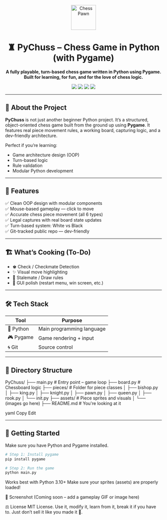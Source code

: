 <p align="center">
  <img src="https://upload.wikimedia.org/wikipedia/commons/4/45/Chess_plt45.svg" width="80" alt="Chess Pawn"/>
</p>

<h1 align="center">♜ PyChuss – Chess Game in Python (with Pygame)</h1>

<p align="center">
  <b>A fully playable, turn-based chess game written in Python using Pygame.<br>
  Built for learning, for fun, and for the love of chess logic.</b>
</p>

<p align="center">
  <img src="https://img.shields.io/badge/Python-3.10%2B-blue?logo=python" />
  <img src="https://img.shields.io/badge/Pygame-2.x-green?logo=pygame" />
  <img src="https://img.shields.io/badge/License-MIT-yellow.svg" />
  <img src="https://img.shields.io/badge/Status-In%20Progress-orange" />
</p>

---

## 🧠 About the Project

**PyChuss** is not just another beginner Python project. It’s a structured, object-oriented chess game built from the ground up using **Pygame**. It features real piece movement rules, a working board, capturing logic, and a dev-friendly architecture.

Perfect if you’re learning:
- Game architecture design (OOP)
- Turn-based logic
- Rule validation
- Modular Python development

---

## 🧱 Features

✅ Clean OOP design with modular components  
✅ Mouse-based gameplay — click to move  
✅ Accurate chess piece movement (all 6 types)  
✅ Legal captures with real board state updates  
✅ Turn-based system: White vs Black  
✅ Git-tracked public repo — dev-friendly

---

## 🏗️ What’s Cooking (To-Do)

- ♚ Check / Checkmate Detection  
- ✨ Visual move highlighting  
- 🤝 Stalemate / Draw rules  
- 🧵 GUI polish (restart menu, win screen, etc.)

---

## 🛠 Tech Stack

| Tool      | Purpose                    |
|-----------|----------------------------|
| 🐍 Python | Main programming language |
| 🎮 Pygame | Game rendering + input    |
| 🌀 Git    | Source control            |

---

## 📂 Directory Structure

PyChuss/
├── main.py # Entry point – game loop
├── board.py # Chessboard logic
├── pieces/ # Folder for piece classes
│ ├── bishop.py
│ ├── king.py
│ ├── knight.py
│ ├── pawn.py
│ ├── queen.py
│ ├── rook.py
│ └── init.py
├── assets/ # Piece sprites and visuals
│ └── (images go here)
├── README.md # You're looking at it

yaml
Copy
Edit

---

## 🚀 Getting Started

Make sure you have Python and Pygame installed.

```bash
# Step 1: Install pygame
pip install pygame
```
```bash
# Step 2: Run the game
python main.py
```
Works best with Python 3.10+
Make sure your sprites (assets) are properly loaded!

📸 Screenshot
(Coming soon – add a gameplay GIF or image here)

⚖️ License
MIT License.
Use it, modify it, learn from it, break it if you have to. Just don’t sell it like you made it 😤.

